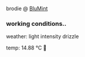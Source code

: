 brodie @ [BluMint](https://www.linkedin.com/company/blumint-io/)

<!--weather_start-->
### working conditions..

weather: light intensity drizzle 

temp: 14.88 °C 👕

<!--weather_end-->
